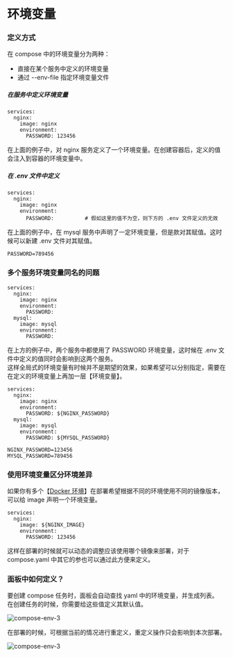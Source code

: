 # 环境变量

### 定义方式

在 compose 中的环境变量分为两种：

- 直接在某个服务中定义的环境变量
- 通过 --env-file 指定环境变量文件

##### 在服务中定义环境变量

```
services:
  nginx:
    image: nginx
    environment:
      PASSWORD: 123456
```

在上面的例子中，对 nginx 服务定义了一个环境变量。在创建容器后，定义的值会注入到容器的环境变量中。


##### 在 .env 文件中定义

```
services:
  nginx:
    image: nginx
    environment:
      PASSWORD:          # 假如这里的值不为空，则下方的 .env 文件定义的无效
```

在上面的例子中，在 mysql 服务中声明了一定环境变量，但是款对其赋值。这时候可以新建 .env 文件对其赋值。

```
PASSWORD=789456
```

### 多个服务环境变量同名的问题

```
services:
  nginx:
    image: nginx
    environment:
      PASSWORD:
  mysql:
    image: mysql
    environment:
      PASSWORD:
```

在上方的例子中，两个服务中都使用了 PASSWORD 环境变量，这时候在 .env 文件中定义的值同时会影响到这两个服务。\
这样全局式的环境变量有时候并不是期望的效果，如果希望可以分别指定，需要在在定义的环境变量上再加一层【环境变量】。


```
services:
  nginx:
    image: nginx
    environment:
      PASSWORD: ${NGINX_PASSWORD}
  mysql:
    image: mysql
    environment:
      PASSWORD: ${MYSQL_PASSWORD}
```

```
NGINX_PASSWORD=123456
MYSQL_PASSWORD=789456

```

### 使用环境变量区分环境差异

如果你有多个【[Docker 环境](/manual/setting/docker-env)】在部署希望根据不同的环境使用不同的镜像版本，可以给 image 声明一个环境变量。

```
services:
  nginx:
    image: ${NGINX_IMAGE}
    environment:
      PASSWORD: 123456
```

这样在部署的时候就可以动态的调整应该使用哪个镜像来部署，对于 compose.yaml 中其它的参也可以通过此方便来定义。


### 面板中如何定义？

要创建 compose 任务时，面板会自动查找 yaml 中的环境变量，并生成列表。\
在创建任务的时候，你需要给这些值定义其默认值。

![compose-env-3](https://cdn.w7.cc/dpanel/compose-env-3.png)

在部署的时候，可根据当前的情况进行重定义，重定义操作只会影响到本次部署。

![compose-env-3](https://cdn.w7.cc/dpanel/compose-env-4.png)
